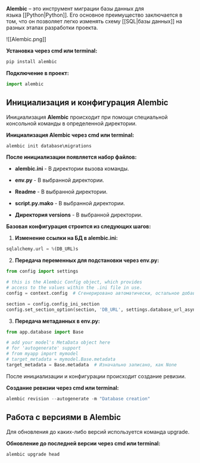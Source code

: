 **Alembic** – это инструмент миграции базы данных для языка [[Python|Python]]. Его основное преимущество заключается в том, что он позволяет легко изменять схему [[SQL|базы данных]] на разных этапах разработки проекта.

![[Alembic.png]]

**Установка через cmd или terminal:**

```Python
pip install alembic
```

**Подключение в проект:**

```Python
import alembic
```

## Инициализация и конфигурация Alembic

Инициализация **Alembic** происходит при помощи специальной консольной команды в определенной директории.

**Инициализация Alembic через cmd или terminal:**

```Python
alembic init database\migrations
```

**После инициализации появляется набор файлов:**

- **alembic.ini** - В директории вызова команды.

- **env.py** - В выбранной директории.

- **Readme** - В выбранной директории.

- **script.py.mako** - В выбранной директории.

- **Директория versions** - В выбранной директории.

**Базовая конфигурация строится из следующих шагов:**

1. **Изменение ссылки на БД в alembic.ini:** 

```Python
sqlalchemy.url = %(DB_URL)s
```

2. **Передача переменных для подстановки через env.py:**

```Python
from config import settings

# this is the Alembic Config object, which provides  
# access to the values within the .ini file in use.  
config = context.config  # Сгенерировано автоматически, остальное добавлено

section = config.config_ini_section  
config.set_section_option(section, 'DB_URL', settings.database_url_asyncpg)
```

3. **Передача метаданных в env.py:**

```Python
from app.database import Base

# add your model's MetaData object here  
# for 'autogenerate' support  
# from myapp import mymodel  
# target_metadata = mymodel.Base.metadata  
target_metadata = Base.metadata  # Изначально записано, как None
```

После инициализации и конфигурации происходит создание ревизии.

**Создание ревизии через cmd или terminal:**

```Python
alembic revision --autogenerate -m "Database creation"
```

## Работа с версиями в Alembic

Для обновления до каких-либо версий используется команда upgrade.

**Обновление до последней версии через cmd или terminal:**

```Python
alembic upgrade head
```